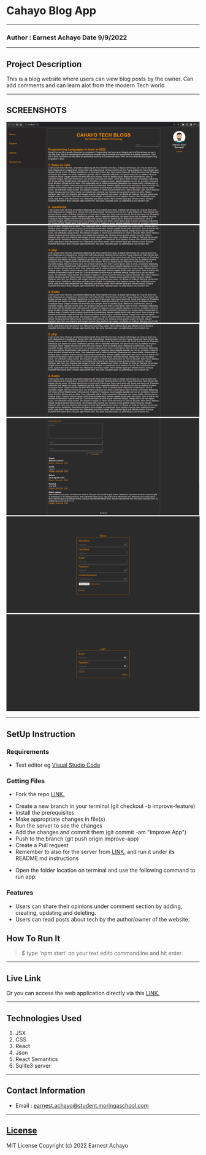 # Cahayo Blog App

---

### Author : Earnest Achayo Date 9/9/2022

---

## Project Description

This is a blog website where users can view blog posts by the owner. Can add comments and can learn alot from the modern Tech world

---

## SCREENSHOTS

![image](./public/images/1.png)
![image](./public/images/2.png)
![image](./public/images/3.png)
![image](./public/images/4.png)
![image](./public/images/6.png)
![image](./public/images/5.png)

---

## SetUp Instruction

### Requirements

- Text editor eg [Visual Studio Code](https://code.visualstudio.com/download)

### Getting Files

- Fork the repo [LINK.](https://github.com/AchayoEarnest?tab=repositories)

* Create a new branch in your terminal (git checkout -b improve-feature)
* Install the prerequisites
* Make appropriate changes in file(s)
* Run the server to see the changes
* Add the changes and commit them (git commit -am "Improve App")
* Push to the branch (git push origin improve-app)
* Create a Pull request
* Remember to also for the server from [LINK.](https://github.com/AchayoEarnest/phase-3-personal-blog-react-sinatra-project-api) and run it under its README.md instructions

- Open the folder location on terminal and use the following command to run app:

### Features

- Users can share their opinions under comment section by adding, creating, updating and deleting.
- Users can read posts about tech by the author/owner of the website:

## How To Run It

> $ type 'npm start' on your text edito commandline and hit enter.

---

## Live Link

Or you can access the web application directly via this [LINK.](https://app.castify.com/watch/f8d33907-876c-4fcd-bd92-b360c2aaeac9)

---

## Technologies Used

1. JSX
2. CSS
3. React
4. Json
5. React Semantics
6. Sqlite3 server

---

## Contact Information

- Email : earnest.achayo@student.moringaschool.com

---

## [License](LICENSE)

MIT License
Copyright (c) 2022 Earnest Achayo
